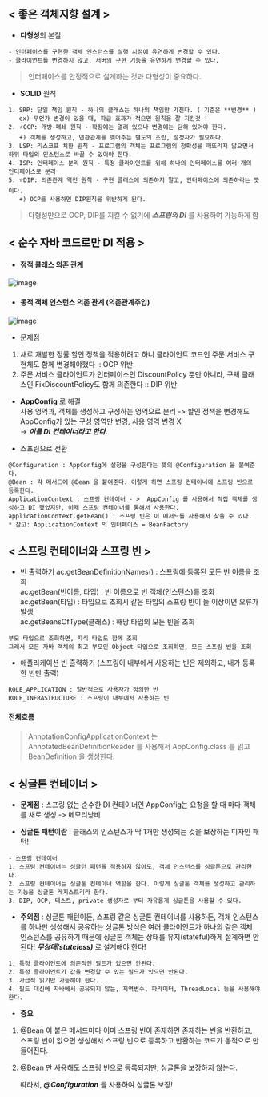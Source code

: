 ## < 좋은 객체지향 설계 >

* **다형성**의 본질 
```
- 인터페이스를 구현한 객체 인스턴스를 실행 시점에 유연하게 변경할 수 있다.
- 클라이언트를 변경하지 않고, 서버의 구현 기능을 유연하게 변경할 수 있다.
```
> 인터페이스를 안정적으로 설계하는 것과 다형성이 중요하다.


- **SOLID** 원칙
```
1. SRP: 단일 책임 원칙 - 하나의 클래스는 하나의 책임만 가진다. ( 기준은 **변경** )
   ex) 무언가 변경이 있을 때, 파급 효과가 적으면 원칙을 잘 지킨것 ! 
2. ⭐️OCP: 개방-폐쇄 원칙 - 확장에는 열려 있으나 변경에는 닫혀 있어야 한다.
   +) 객체를 생성하고, 연관관계를 맺어주는 별도의 조립, 설정자가 필요하다. 
3. LSP: 리스코프 치환 원칙 - 프로그램의 객체는 프로그램의 정확성을 깨뜨리지 않으면서 하위 타입의 인스턴스로 바꿀 수 있어야 한다.
4. ISP: 인터페이스 분리 원칙 - 특정 클라이언트를 위해 하나의 인터페이스를 여러 개의 인터페이스로 분리
5. ⭐️DIP: 의존관계 역전 원칙 - 구현 클래스에 의존하지 말고, 인터페이스에 의존하라는 뜻이다.
   +) OCP를 사용하면 DIP원칙을 위반하게 된다.
```
> 다형성만으로 OCP, DIP를 지킬 수 없기에 **_스프링의 DI_** 를 사용하여 가능하게 함



## < 순수 자바 코드로만 DI 적용 >

- #### 정적 클래스 의존 관계
![image](https://user-images.githubusercontent.com/60590737/157240208-7007b1f6-b15a-4331-b8cc-60b3655d881a.png)

- #### 동적 객체 인스턴스 의존 관계 (**의존관계주입**)
![image](https://user-images.githubusercontent.com/60590737/157240414-42f25784-df80-40b9-9f71-c11d825d8a6a.png)

- 문제점   
1. 새로 개발한 정률 할인 정책을 적용하려고 하니 클라이언트 코드인 주문 서비스 구현체도 함께 변경해야했다 :: OCP 위반    
2. 주문 서비스 클라이언트가 인터페이스인 DiscountPolicy 뿐만 아니라, 구체 클래스인 FixDiscountPolicy도 함께 의존한다 :: DIP 위반    

- **AppConfig** 로 해결       
사용 영역과, 객체를 생성하고 구성하는 영역으로 분리 -> 할인 정책을 변경해도 AppConfig가 있는 구성 영역만 변경, 사용 영역 변경 X           
-> **_이를 DI 컨테이너라고 한다._**     

- 스프링으로 전환    
```
@Configuration : AppConfig에 설정을 구성한다는 뜻의 @Configuration 을 붙여준다.    
@Bean : 각 메서드에 @Bean 을 붙여준다. 이렇게 하면 스프링 컨테이너에 스프링 빈으로 등록한다.    
ApplicationContext : 스프링 컨테이너 - >  AppConfig 를 사용해서 직접 객체를 생성하고 DI 했었지만, 이제 스프링 컨테이너를 통해서 사용한다.    
applicationContext.getBean() : 스프링 빈은 이 메서드를 사용해서 찾을 수 있다.
* 참고: ApplicationContext 의 인터페이스 = BeanFactory 
```

## < 스프링 컨테이너와 스프링 빈 > 

- 빈 출력하기 
ac.getBeanDefinitionNames() : 스프링에 등록된 모든 빈 이름을 조회       
ac.getBean(빈이름, 타입) : 빈 이름으로 빈 객체(인스턴스)를 조회      
ac.getBean(타입) : 타입으로 조회시 같은 타입의 스프링 빈이 둘 이상이면 오류가 발생    
ac.getBeansOfType(클래스) : 해당 타입의 모든 빈을 조회    
```
부모 타입으로 조회하면, 자식 타입도 함께 조회
그래서 모든 자바 객체의 최고 부모인 Object 타입으로 조회하면, 모든 스프링 빈을 조회
```

- 애플리케이션 빈 출력하기 (스프링이 내부에서 사용하는 빈은 제외하고, 내가 등록한 빈만 출력)    
```
ROLE_APPLICATION : 일반적으로 사용자가 정의한 빈 
ROLE_INFRASTRUCTURE : 스프링이 내부에서 사용하는 빈
```

#### 전체흐름     
> AnnotationConfigApplicationContext 는 AnnotatedBeanDefinitionReader 를 사용해서 AppConfig.class 를 읽고 BeanDefinition 을 생성한다.     



## < 싱글톤 컨테이너 > 

- **문제점** : 스프링 없는 순수한 DI 컨테이너인 AppConfig는 요청을 할 때 마다 객체를 새로 생성 -> 메모리낭비 

- **싱글톤 패턴이란** : 클래스의 인스턴스가 딱 1개만 생성되는 것을 보장하는 디자인 패턴!    
```
- 스프링 컨테이너
1. 스프링 컨테이너는 싱글턴 패턴을 적용하지 않아도, 객체 인스턴스를 싱글톤으로 관리한다.
2. 스프링 컨테이너는 싱글톤 컨테이너 역할을 한다. 이렇게 싱글톤 객체를 생성하고 관리하는 기능을 싱글톤 레지스트리라 한다.
3. DIP, OCP, 테스트, private 생성자로 부터 자유롭게 싱글톤을 사용할 수 있다.
```

- **주의점** : 싱글톤 패턴이든, 스프링 같은 싱글톤 컨테이너를 사용하든, 객체 인스턴스를 하나만 생성해서 공유하는 싱글톤 방식은 여러 클라이언트가 하나의 같은 객체 인스턴스를 공유하기 때문에 싱글톤 객체는 상태를 유지(stateful)하게 설계하면 안된다! **_무상태(stateless)_** 로 설계해야 한다!    
```
1. 특정 클라이언트에 의존적인 필드가 있으면 안된다.
2. 특정 클라이언트가 값을 변경할 수 있는 필드가 있으면 안된다.
3. 가급적 읽기만 가능해야 한다.
4. 필드 대신에 자바에서 공유되지 않는, 지역변수, 파라미터, ThreadLocal 등을 사용해야 한다.
```

- **중요**      
1. @Bean 이 붙은 메서드마다 이미 스프링 빈이 존재하면 존재하는 빈을 반환하고, 스프링 빈이 없으면 생성해서 스프링 빈으로 등록하고 반환하는 코드가 동적으로 만들어진다.
2. @Bean 만 사용해도 스프링 빈으로 등록되지만, 싱글톤을 보장하지 않는다.    

   따라서, **_@Configuration_** 을 사용하여 싱글톤 보장! 
